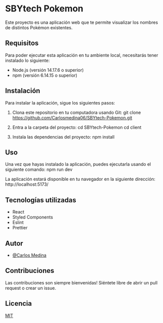 # SBYtech Pokemon

Este proyecto es una aplicación web que te permite visualizar los nombres de distintos Pokémon existentes.


## Requisitos

Para poder ejecutar esta aplicación en tu ambiente local, necesitarás tener instalado lo siguiente:

- Node.js (versión 14.17.6 o superior)
- npm (versión 6.14.15 o superior)

## Instalación

Para instalar la aplicación, sigue los siguientes pasos:

1. Clona este repositorio en tu computadora usando Git:
git clone https://github.com/Carlosmedina06/SBYtech-Pokemon.git

2. Entra a la carpeta del proyecto:
cd SBYtech-Pokemon
cd client

3. Instala las dependencias del proyecto:
npm install

## Uso
Una vez que hayas instalado la aplicación, puedes ejecutarla usando el siguiente comando:
npm run dev


La aplicación estará disponible en tu navegador en la siguiente dirección: http://localhost:5173/

## Tecnologías utilizadas

- React
- Styled Components
- Eslint 
- Prettier

## Autor

- [@Carlos Medina](https://www.github.com/Carlosmedina06)


## Contribuciones


Las contribuciones son siempre bienvenidas! Siéntete libre de abrir un pull request o crear un issue.

## Licencia

[MIT](https://choosealicense.com/licenses/mit/)





